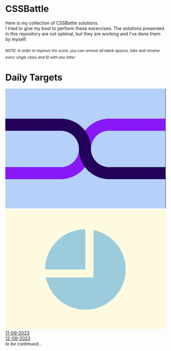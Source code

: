 # CSSBattle
Here is my collection of CSSBattle solutions. 
<br>
I tried to give my best to perform these excercises. The solutions presented in this repository are not optimal, but they are working and I've done them by myself.

<sub>_NOTE: in order to improve the score, you can remove all blank spaces, tabs and rename every single class and ID with one letter_</sub>

# Daily Targets
![11-09-2023-photo](/daily-targets/11-09-2023/11-09-2023-photo.png)
![11-09-2023-photo](/daily-targets/12-09-2023/12-09-2023-photo.png)
<br>
[11-09-2023](https://cssbattle.dev/play/UidFZ3Ir3BBfqdSdxbLA)
<br>
[12-09-2023](https://cssbattle.dev/play/UidFZ3Ir3BBfqdSdxbLA)
<br>
_to be continued..._
